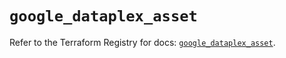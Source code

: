 # `google_dataplex_asset`

Refer to the Terraform Registry for docs: [`google_dataplex_asset`](https://registry.terraform.io/providers/hashicorp/google/5.19.0/docs/resources/dataplex_asset).
